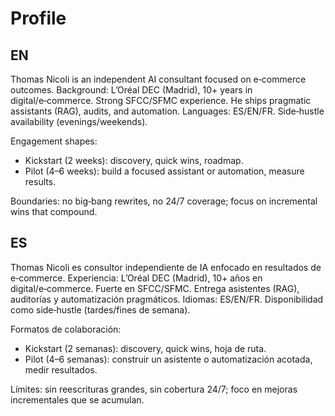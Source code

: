# Profile

## EN
Thomas Nicoli is an independent AI consultant focused on e‑commerce outcomes. Background: L’Oréal DEC (Madrid), 10+ years in digital/e‑commerce. Strong SFCC/SFMC experience. He ships pragmatic assistants (RAG), audits, and automation. Languages: ES/EN/FR. Side‑hustle availability (evenings/weekends).

Engagement shapes:
- Kickstart (2 weeks): discovery, quick wins, roadmap.
- Pilot (4–6 weeks): build a focused assistant or automation, measure results.

Boundaries: no big‑bang rewrites, no 24/7 coverage; focus on incremental wins that compound.

## ES
Thomas Nicoli es consultor independiente de IA enfocado en resultados de e‑commerce. Experiencia: L’Oréal DEC (Madrid), 10+ años en digital/e‑commerce. Fuerte en SFCC/SFMC. Entrega asistentes (RAG), auditorías y automatización pragmáticos. Idiomas: ES/EN/FR. Disponibilidad como side‑hustle (tardes/fines de semana).

Formatos de colaboración:
- Kickstart (2 semanas): discovery, quick wins, hoja de ruta.
- Pilot (4–6 semanas): construir un asistente o automatización acotada, medir resultados.

Límites: sin reescrituras grandes, sin cobertura 24/7; foco en mejoras incrementales que se acumulan.

